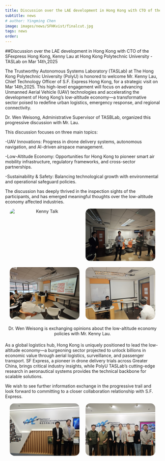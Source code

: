 ```yaml
---
title: Discussion over the LAE development in Hong Kong with CTO of the S.F. Express Hong Kong, Kenny Lau at Hong Kong Polytechnic University - TASLab on Mar 14th,2025
subtitle: news
# author: Yingming Chen
image: images/news/SFHKvist/finalcut.jpg
tags: news
order: 
---
```


##Discussion over the LAE development in Hong Kong with CTO of the SFexpress Hong Kong, Kenny Lau at Hong Kong Polytechnic University - TASLab on Mar 14th,2025

The Trustworthy Autonomous Systems Laboratory (TASLab) at The Hong Kong Polytechnic University (PolyU) is honored to welcome Mr. Kenny Lau, Chief Technology Officer of S.F. Express Hong Kong, for a strategic visit on Mar 14th,2025. This high-level engagement will focus on advancing Unmanned Aerial Vehicle (UAV) technologies and accelerating the development of Hong Kong’s low-altitude economy—a transformative sector poised to redefine urban logistics, emergency response, and regional connectivity.

Dr. Wen Weisong, Administrative Supervisor of TASBLab, organized this progressive discussion with Mr. Lau.

This discussion focuses on three main topics:

-UAV Innovations: Progress in drone delivery systems, autonomous navigation, and AI-driven airspace management.

-Low-Altitude Economy: Opportunities for Hong Kong to pioneer smart air mobility infrastructure, regulatory frameworks, and cross-sector partnerships.

-Sustainability & Safety: Balancing technological growth with environmental and operational safeguard policies.

The discussion has deeply thrived in the inspection sights of the participants, and has emerged meaningful thoughts over the low-altitude economy affected industries.

<div style="text-align: center; margin-bottom: 20px; display: flex; justify-content: center; gap: 20px;">
  <img src="https://github.com/PolyU-TASLAB/polyu-taslab.github.io/raw/mainimages/news/SFHKvist/opinionExchange4.jpg" alt="Kenny Talk" 
       style="width: 45%; height: auto; object-fit: cover; border-radius: 15px;">
  <img src="https://github.com/PolyU-TASLAB/polyu-taslab.github.io/raw/main/images/news/SFHKvist/Introduction2.jpg" alt="Dicussions" 
       style="width: 45%; height: auto; object-fit: cover; border-radius: 15px;">
</div>
<div style="text-align: center; margin-bottom: 20px; display: flex; justify-content: center; gap: 20px;">
  <img src="https://github.com/PolyU-TASLAB/polyu-taslab.github.io/raw/main/images/news/SFHKvist/opinionExchange2.jpg" alt="Dr. Wen Weisong Talk" 
       style="width: 45%; height: auto; object-fit: cover; border-radius: 15px;">
  <img src="https://github.com/PolyU-TASLAB/polyu-taslab.github.io/raw/main/images/news/SFHKvist/opinionExchange.jpg" alt="Exchanging opinions" 
    style="width: 45%; height: auto; object-fit: cover; border-radius: 15px;">
</div>
<div style="text-align: center; margin-bottom: 20px;">
  Dr. Wen Weisong is exchanging opinions about the low-altitude economy policies with Mr. Kenny Lau.
</div>

As a global logistics hub, Hong Kong is uniquely positioned to lead the low-altitude economy—a burgeoning sector projected to unlock billions in economic value through aerial logistics, surveillance, and passenger transport. SF Express, a pioneer in drone delivery trials across Greater China, brings critical industry insights, while PolyU TASLab’s cutting-edge research in aeronautical systems provides the technical backbone for scalable solutions.

We wish to see further information exchange in the progressive trail and look forward to committing to a closer collaboration relationship with S.F. Express.

<div style="text-align: center; margin-bottom: 20px; display: flex; justify-content: center; gap: 20px;">
  <img src="https://github.com/PolyU-TASLAB/polyu-taslab.github.io/raw/main/images/news/SFHKvist/finalcut.jpg" alt="Team Banner" 
       style="width: 45%; height: auto; object-fit: cover; border-radius: 15px;">
  <img src="https://github.com/PolyU-TASLAB/polyu-taslab.github.io/raw/main/images/news/SFHKvist/finalcut1.jpg" alt="Dr. Wen Weisong Talk" 
       style="width: 45%; height: auto; object-fit: cover; border-radius: 15px;">
</div>
